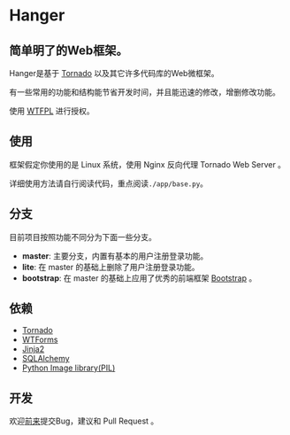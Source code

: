 # Hanger
## 简单明了的Web框架。

Hanger是基于 [Tornado](http://www.tornadoweb.org/) 以及其它许多代码库的Web微框架。

有一些常用的功能和结构能节省开发时间，并且能迅速的修改，增删修改功能。

使用 [WTFPL](http://sam.zoy.org/wtfpl/COPYING) 进行授权。

## 使用

框架假定你使用的是 Linux 系统，使用 Nginx 反向代理 Tornado Web Server 。

详细使用方法请自行阅读代码，重点阅读`./app/base.py`。

## 分支

目前项目按照功能不同分为下面一些分支。

* **master**: 主要分支，内置有基本的用户注册登录功能。
* **lite**: 在 master 的基础上删除了用户注册登录功能。
* **bootstrap**: 在 master 的基础上应用了优秀的前端框架 [Bootstrap](http://twitter.github.com/bootstrap/) 。

## 依赖

* [Tornado](http://www.tornadoweb.org/)
* [WTForms](http://wtforms.simplecodes.com/docs/dev/)
* [Jinja2](http://jinja.pocoo.org/docs/)
* [SQLAlchemy](http://www.sqlalchemy.org/)
* [Python Image library(PIL)](http://www.pythonware.com/products/pil/)

## 开发

欢迎[前来](https://github.com/tioover/hanger)提交Bug，建议和 Pull Request 。
